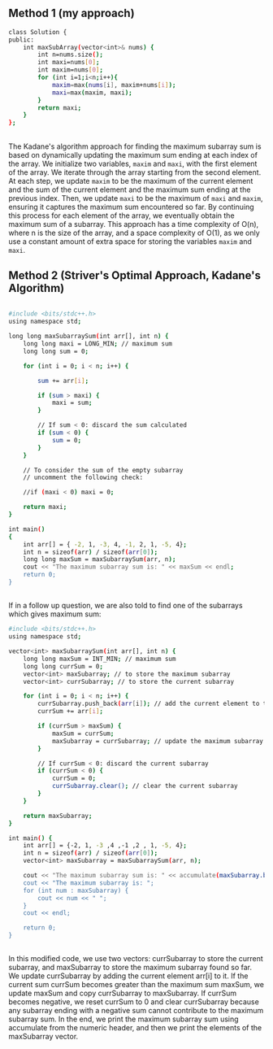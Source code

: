 ## Method 1 (my approach)
```bash
class Solution {
public:
    int maxSubArray(vector<int>& nums) {
        int n=nums.size();
        int maxi=nums[0];
        int maxim=nums[0];
        for (int i=1;i<n;i++){
            maxim=max(nums[i], maxim+nums[i]);
            maxi=max(maxim, maxi);
        }
        return maxi;
    }
};
```
##

The Kadane's algorithm approach for finding the maximum subarray sum is based on dynamically updating the maximum sum ending at each index of the array. We initialize two variables, `maxim` and `maxi`, with the first element of the array. We iterate through the array starting from the second element. At each step, we update `maxim` to be the maximum of the current element and the sum of the current element and the maximum sum ending at the previous index. Then, we update `maxi` to be the maximum of `maxi` and `maxim`, ensuring it captures the maximum sum encountered so far. By continuing this process for each element of the array, we eventually obtain the maximum sum of a subarray. This approach has a time complexity of O(n), where n is the size of the array, and a space complexity of O(1), as we only use a constant amount of extra space for storing the variables `maxim` and `maxi`.

## Method 2 (Striver's Optimal Approach, Kadane's Algorithm)
```bash

#include <bits/stdc++.h>
using namespace std;

long long maxSubarraySum(int arr[], int n) {
    long long maxi = LONG_MIN; // maximum sum
    long long sum = 0;

    for (int i = 0; i < n; i++) {

        sum += arr[i];

        if (sum > maxi) {
            maxi = sum;
        }

        // If sum < 0: discard the sum calculated
        if (sum < 0) {
            sum = 0;
        }
    }

    // To consider the sum of the empty subarray
    // uncomment the following check:

    //if (maxi < 0) maxi = 0;

    return maxi;
}

int main()
{
    int arr[] = { -2, 1, -3, 4, -1, 2, 1, -5, 4};
    int n = sizeof(arr) / sizeof(arr[0]);
    long long maxSum = maxSubarraySum(arr, n);
    cout << "The maximum subarray sum is: " << maxSum << endl;
    return 0;
}

```
##
If in a follow up question, we are also told to find one of the subarrays which gives maximum sum:
```bash
#include <bits/stdc++.h>
using namespace std;

vector<int> maxSubarraySum(int arr[], int n) {
    long long maxSum = INT_MIN; // maximum sum
    long long currSum = 0;
    vector<int> maxSubarray; // to store the maximum subarray
    vector<int> currSubarray; // to store the current subarray

    for (int i = 0; i < n; i++) {
        currSubarray.push_back(arr[i]); // add the current element to the current subarray
        currSum += arr[i];

        if (currSum > maxSum) {
            maxSum = currSum;
            maxSubarray = currSubarray; // update the maximum subarray
        }

        // If currSum < 0: discard the current subarray
        if (currSum < 0) {
            currSum = 0;
            currSubarray.clear(); // clear the current subarray
        }
    }

    return maxSubarray;
}

int main() {
    int arr[] = {-2, 1, -3 ,4 ,-1 ,2 , 1, -5, 4};
    int n = sizeof(arr) / sizeof(arr[0]);
    vector<int> maxSubarray = maxSubarraySum(arr, n);

    cout << "The maximum subarray sum is: " << accumulate(maxSubarray.begin(), maxSubarray.end(), 0LL) << endl;
    cout << "The maximum subarray is: ";
    for (int num : maxSubarray) {
        cout << num << " ";
    }
    cout << endl;

    return 0;
}
```
##
In this modified code, we use two vectors: currSubarray to store the current subarray, and maxSubarray to store the maximum subarray found so far. We update currSubarray by adding the current element arr[i] to it. If the current sum currSum becomes greater than the maximum sum maxSum, we update maxSum and copy currSubarray to maxSubarray.
If currSum becomes negative, we reset currSum to 0 and clear currSubarray because any subarray ending with a negative sum cannot contribute to the maximum subarray sum.
In the end, we print the maximum subarray sum using accumulate from the numeric header, and then we print the elements of the maxSubarray vector.
